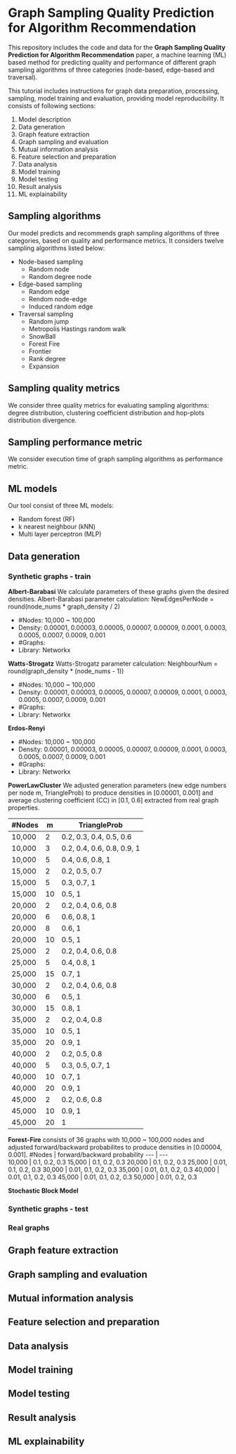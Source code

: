 # Graph Sampling Quality Prediction for Algorithm Recommendation


This repository includes the code and data for the **Graph Sampling Quality Prediction for Algorithm Recommendation** paper, a machine learning (ML) based method for predicting quality and performance of different graph sampling algorithms of three categories (node-based, edge-based and traversal).

This tutorial includes instructions for graph data preparation, processing, sampling, model training and evaluation, providing model reproducibility. It consists of following sections:
1. Model description
2. Data generation
3. Graph feature extraction
4. Graph sampling and evaluation
5. Mutual information analysis
6. Feature selection and preparation
7. Data analysis
8. Model training
8. Model testing
9. Result analysis
10. ML explainability

## Sampling algorithms
Our model predicts and recommends graph sampling algorithms of three categories, based on quality and performance metrics. It considers twelve sampling algorithms listed below:
* Node-based sampling
   * Random node
   * Random degree node
* Edge-based sampling
   * Random edge
   * Rendom node-edge
   * Induced random edge
* Traversal sampling
   * Random jump
   * Metropolis Hastings random walk
   * SnowBall
   * Forest Fire
   * Frontier
   * Rank degree
   * Expansion
##  Sampling quality metrics
We consider three quality metrics for evaluating sampling algorithms: degree distribution, clustering coefficient distribution and hop-plots distribution divergence.
## Sampling performance metric
We consider execution time of graph sampling algorithms as performance metric.

## ML models
Our tool consist of three ML models:
* Random forest (RF)
* k nearest neighbour (kNN)
* Multi layer perceptron (MLP)

## Data generation

### Synthetic graphs - train

**Albert-Barabasi**
We calculate parameters of these graphs given the desired densities.
Albert-Barabasi parameter calculation:
NewEdgesPerNode = round(node_nums * graph_density / 2)

- #Nodes: 10,000 ~ 100,000
- Density: 0.00001, 0.00003, 0.00005, 0.00007, 0.00009, 0.0001, 0.0003, 0.0005, 0.0007, 0.0009, 0.001
- #Graphs: 
- Library: Networkx
	
**Watts-Strogatz**
Watts-Strogatz parameter calculation:
NeighbourNum = round(graph_density * (node_nums - 1))

- #Nodes: 10,000 ~ 100,000
- Density: 0.00001, 0.00003, 0.00005, 0.00007, 0.00009, 0.0001, 0.0003, 0.0005, 0.0007, 0.0009, 0.001
- #Graphs: 
- Library: Networkx
  
**Erdos-Renyi**
- #Nodes: 10,000 ~ 100,000
- Density: 0.00001, 0.00003, 0.00005, 0.00007, 0.00009, 0.0001, 0.0003, 0.0005, 0.0007, 0.0009, 0.001
- #Graphs: 
- Library: Networkx

**PowerLawCluster**
We adjusted generation parameters (new edge numbers per node m, TriangleProb) to produce densities in  [0.00001, 0.001] and average clustering coefficient (CC) in [0.1, 0.6] extracted from real graph properties.

#Nodes | m | TriangleProb 
--- | --- | --- 
10,000 | 2 | 0.2, 0.3, 0.4, 0.5, 0.6
10,000 | 3 | 0.2, 0.4, 0.6, 0.8, 0.9, 1
10,000 | 5 | 0.4, 0.6, 0.8, 1
15,000 | 2 | 0.2, 0.5, 0.7
15,000 | 5 | 0.3, 0.7, 1
15,000 | 10 | 0.5, 1
20,000 | 2 | 0.2, 0.4, 0.6, 0.8
20,000 | 6 | 0.6, 0.8, 1
20,000 | 8 | 0.6, 1
20,000 | 10 | 0.5, 1
25,000 | 2 | 0.2, 0.4, 0.6, 0.8
25,000 | 5 | 0.4, 0.8, 1
25,000 | 15 | 0.7, 1
30,000 | 2 | 0.2, 0.4, 0.6, 0.8 
30,000 | 6 | 0.5, 1
30,000 | 15 | 0.8, 1
35,000 | 2 | 0.2, 0.4, 0.8
35,000 | 10 | 0.5, 1
35,000 | 20 | 0.9, 1
40,000 | 2 | 0.2, 0.5, 0.8
40,000 | 5 | 0.3, 0.5, 0.7, 1
40,000 | 10 | 0.7, 1
40,000 | 20 | 0.9, 1
45,000 | 2 | 0.2, 0.6, 0.8
45,000 | 10 | 0.9, 1
45,000 | 20 | 1

**Forest-Fire**
consists of 36 graphs with 10,000 ~ 100,000 nodes and adjusted forward/backward probabilites to produce densities in [0.00004, 0.001]. 
#Nodes | forward/backward probability 
--- | ---  
10,000 | 0.1, 0.2, 0.3
15,000 | 0.1, 0.2, 0.3
20,000 | 0.1, 0.2, 0.3
25,000 | 0.01, 0.1, 0.2, 0.3
30,000 | 0.01, 0.1, 0.2, 0.3
35,000 | 0.01, 0.1, 0.2, 0.3
40,000 | 0.01, 0.1, 0.2, 0.3
45,000 | 0.01, 0.1, 0.2, 0.3
50,000 | 0.01, 0.2, 0.3

**Stochastic Block Model**
 

### Synthetic graphs - test

### Real graphs

## Graph feature extraction


## Graph sampling and evaluation
## Mutual information analysis
## Feature selection and preparation
## Data analysis
## Model training
## Model testing
## Result analysis
## ML explainability
